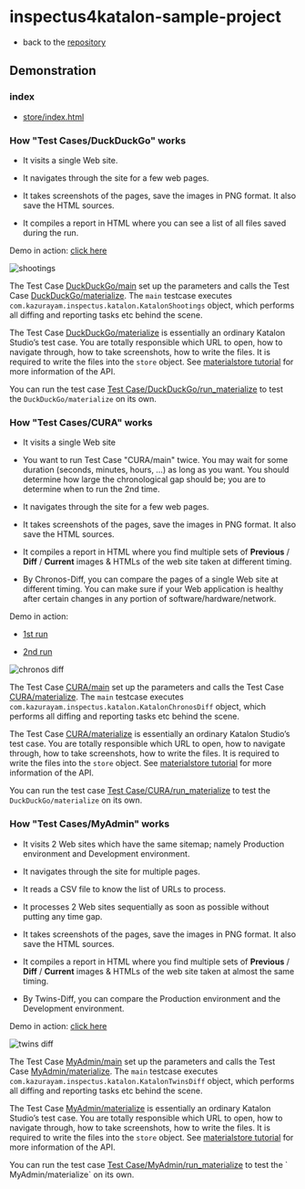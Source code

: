 # inspectus4katalon-sample-project

-   back to the [repository](https://kazurayam.github.io/inspectus4katalon-sample-project/)

## Demonstration

### index

-   [store/index.html](https://kazurayam.github.io/inspectus4katalon-sample-project/demo/store/index.html)

### How "Test Cases/DuckDuckGo" works

-   It visits a single Web site.

-   It navigates through the site for a few web pages.

-   It takes screenshots of the pages, save the images in PNG format. It also save the HTML sources.

-   It compiles a report in HTML where you can see a list of all files saved during the run.

Demo in action: [click here](https://kazurayam.github.io/inspectus4katalon-sample-project/demo/store/DuckDuckGo-20221213_080436.html)

![shootings](diagrams/out/shootings/shootings.png)

The Test Case [DuckDuckGo/main](../Scripts/DuckDuckGo/main/Script1667437517277.groovy) set up the parameters and calls the Test Case [DuckDuckGo/materialize](../Scripts/DuckDuckGo/materialize/Script1667437527092.groovy). The `main` testcase executes `com.kazurayam.inspectus.katalon.KatalonShootings` object, which performs all diffing and reporting tasks etc behind the scene.

The Test Case [DuckDuckGo/materialize](../Scripts/DuckDuckGo/materialize/Script1667437527092.groovy) is essentially an ordinary Katalon Studio’s test case. You are totally responsible which URL to open, how to navigate through, how to take screenshots, how to write the files. It is required to write the files into the `store` object. See [materialstore tutorial](https://kazurayam.github.io/materialstore-tutorial/) for more information of the API.

You can run the test case [Test Case/DuckDuckGo/run\_materialize](../Scripts/DuckDuckGo/run_materialize/Script1667616595404.groovy) to test the `DuckDuckGo/materialize` on its own.

### How "Test Cases/CURA" works

-   It visits a single Web site

-   You want to run Test Case "CURA/main" twice. You may wait for some duration (seconds, minutes, hours, …​) as long as you want. You should determine how large the chronological gap should be; you are to determine when to run the 2nd time.

-   It navigates through the site for a few web pages.

-   It takes screenshots of the pages, save the images in PNG format. It also save the HTML sources.

-   It compiles a report in HTML where you find multiple sets of **Previous** / **Diff** / **Current** images & HTMLs of the web site taken at different timing.

-   By Chronos-Diff, you can compare the pages of a single Web site at different timing. You can make sure if your Web application is healthy after certain changes in any portion of software/hardware/network.

Demo in action:

-   [1st run](https://kazurayam.github.io/inspectus4katalon-sample-project/demo/store/CURA-20221213_080716.html)

-   [2nd run](https://kazurayam.github.io/inspectus4katalon-sample-project/demo/store/CURA-20221213_080831.html)

![chronos diff](diagrams/out/chronos-diff/chronos-diff.png)

The Test Case [CURA/main](../Scripts/CURA/main/Script1667709715867.groovy) set up the parameters and calls the Test Case [CURA/materialize](../Scripts/CURA/materialize/Script1667709728945.groovy). The `main` testcase executes `com.kazurayam.inspectus.katalon.KatalonChronosDiff` object, which performs all diffing and reporting tasks etc behind the scene.

The Test Case [CURA/materialize](../Scripts/CURA/materialize/Script1667709728945.groovy) is essentially an ordinary Katalon Studio’s test case. You are totally responsible which URL to open, how to navigate through, how to take screenshots, how to write the files. It is required to write the files into the `store` object. See [materialstore tutorial](https://kazurayam.github.io/materialstore-tutorial/) for more information of the API.

You can run the test case [Test Case/CURA/run\_materialize](../Scripts/CURA/run_materialize/Script1667709743309.groovy) to test the `DuckDuckGo/materialize` on its own.

### How "Test Cases/MyAdmin" works

-   It visits 2 Web sites which have the same sitemap; namely Production environment and Development environment.

-   It navigates through the site for multiple pages.

-   It reads a CSV file to know the list of URLs to process.

-   It processes 2 Web sites sequentially as soon as possible without putting any time gap.

-   It takes screenshots of the pages, save the images in PNG format. It also save the HTML sources.

-   It compiles a report in HTML where you find multiple sets of **Previous** / **Diff** / **Current** images & HTMLs of the web site taken at almost the same timing.

-   By Twins-Diff, you can compare the Production environment and the Development environment.

Demo in action: [click here](https://kazurayam.github.io/inspectus4katalon-sample-project/demo/store/MyAdmin-20221213_080556.html)

![twins diff](diagrams/out/twins-diff/twins-diff.png)

The Test Case [MyAdmin/main](../Scripts/MyAdmin/main/Script1667687348266.groovy) set up the parameters and calls the Test Case [MyAdmin/materialize](../Scripts/MyAdmin/materialize/Script1667687365090.groovy). The `main` testcase executes `com.kazurayam.inspectus.katalon.KatalonTwinsDiff` object, which performs all diffing and reporting tasks etc behind the scene.

The Test Case [MyAdmin/materialize](../Scripts/MyAdmin/materialize/Script1667687365090.groovy) is essentially an ordinary Katalon Studio’s test case. You are totally responsible which URL to open, how to navigate through, how to take screenshots, how to write the files. It is required to write the files into the `store` object. See [materialstore tutorial](https://kazurayam.github.io/materialstore-tutorial/) for more information of the API.

You can run the test case [Test Case/MyAdmin/run\_materialize](../Scripts/MyAdmin/run_materialize/Script1667687380074.groovy) to test the \` MyAdmin/materialize\` on its own.
